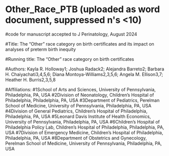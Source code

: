 # Other_Race_PTB (uploaded as word document, suppressed n's <10)

#code for manuscript accepted to J Perinatology, August 2024

#Title: The “Other” race category on birth certificates and its impact on analyses of preterm birth inequity

#Running title: The “Other” race category on birth certificates

#Authors: Kayla R. Holloway1; Joshua Radack2; Alejandra Barreto2; Barbara H. Chaiyachati3,4,5,6; Diana Montoya-Williams2,3,5,6; Angela M. Ellison3,7; Heather H. Burris2,3,5,8

#Affiliations: 
#1School of Arts and Sciences, University of Pennsylvania, Philadelphia, PA, USA
#2Division of Neonatology, Children’s Hospital of Philadelphia, Philadelphia, PA, USA
#3Department of Pediatrics, Perelman School of Medicine, University of Pennsylvania, Philadelphia, PA, USA
#4Division of General Pediatrics, Children’s Hospital of Philadelphia, Philadelphia, PA, USA
#5Leonard Davis Institute of Health Economics, University of Pennsylvania, Philadelphia, PA, USA
#6Children’s Hospital of Philadelphia Policy Lab, Children’s Hospital of Philadelphia, Philadelphia, PA, USA
#7Division of Emergency Medicine, Children’s Hospital of Philadelphia, Philadelphia, PA, USA
#8Department of Obstetrics and Gynecology, Perelman School of Medicine, University of Pennsylvania, Philadelphia, PA, USA
